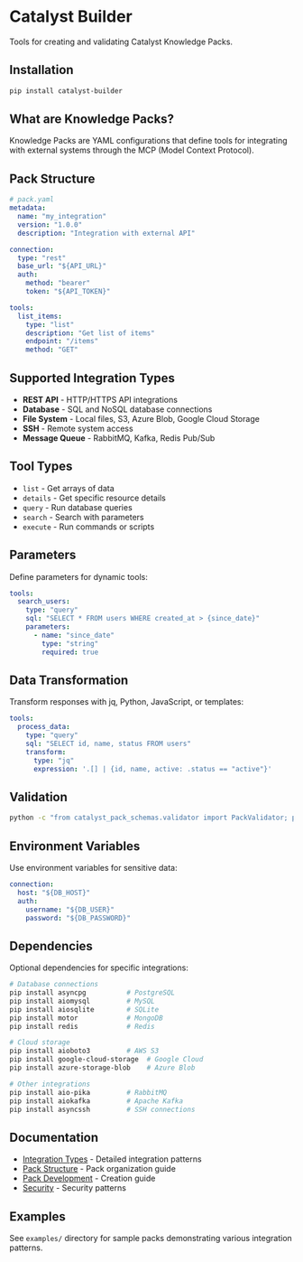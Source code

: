 # Catalyst Builder

Tools for creating and validating Catalyst Knowledge Packs.

## Installation

```bash
pip install catalyst-builder
```

## What are Knowledge Packs?

Knowledge Packs are YAML configurations that define tools for integrating with external systems through the MCP (Model Context Protocol).

## Pack Structure

```yaml
# pack.yaml
metadata:
  name: "my_integration" 
  version: "1.0.0"
  description: "Integration with external API"

connection:
  type: "rest"
  base_url: "${API_URL}"
  auth:
    method: "bearer"
    token: "${API_TOKEN}"

tools:
  list_items:
    type: "list"
    description: "Get list of items"
    endpoint: "/items"
    method: "GET"
```

## Supported Integration Types

- **REST API** - HTTP/HTTPS API integrations
- **Database** - SQL and NoSQL database connections
- **File System** - Local files, S3, Azure Blob, Google Cloud Storage  
- **SSH** - Remote system access
- **Message Queue** - RabbitMQ, Kafka, Redis Pub/Sub

## Tool Types

- `list` - Get arrays of data
- `details` - Get specific resource details
- `query` - Run database queries
- `search` - Search with parameters
- `execute` - Run commands or scripts

## Parameters

Define parameters for dynamic tools:

```yaml
tools:
  search_users:
    type: "query"
    sql: "SELECT * FROM users WHERE created_at > {since_date}"
    parameters:
      - name: "since_date"
        type: "string"
        required: true
```

## Data Transformation

Transform responses with jq, Python, JavaScript, or templates:

```yaml
tools:
  process_data:
    type: "query"
    sql: "SELECT id, name, status FROM users"
    transform:
      type: "jq"
      expression: '.[] | {id, name, active: .status == "active"}'
```

## Validation

```bash
python -c "from catalyst_pack_schemas.validator import PackValidator; print(PackValidator().validate_pack('path/to/pack'))"
```

## Environment Variables

Use environment variables for sensitive data:

```yaml
connection:
  host: "${DB_HOST}"
  auth:
    username: "${DB_USER}"
    password: "${DB_PASSWORD}"
```

## Dependencies

Optional dependencies for specific integrations:

```bash
# Database connections
pip install asyncpg          # PostgreSQL
pip install aiomysql         # MySQL
pip install aiosqlite        # SQLite
pip install motor            # MongoDB
pip install redis            # Redis

# Cloud storage
pip install aioboto3         # AWS S3
pip install google-cloud-storage  # Google Cloud
pip install azure-storage-blob    # Azure Blob

# Other integrations
pip install aio-pika         # RabbitMQ
pip install aiokafka         # Apache Kafka
pip install asyncssh         # SSH connections
```

## Documentation

- [Integration Types](docs/integration-patterns.md) - Detailed integration patterns
- [Pack Structure](docs/pack-structure.md) - Pack organization guide  
- [Pack Development](docs/pack-development-guide.md) - Creation guide
- [Security](docs/security-guardrails.md) - Security patterns

## Examples

See `examples/` directory for sample packs demonstrating various integration patterns.